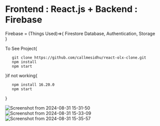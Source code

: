 # Frontend : React.js + Backend : Firebase

 Firebase = (Things Used)=>{
        Firestore Database,
        Authentication,
        Storage      
 }

 To See Project{

       git clone https://github.com/callmesidhu/react-olx-clone.git
       npm install
       npm start

 }if not working{

       npm install 16.20.0
       npm start
 }

![Screenshot from 2024-08-31 15-31-50](https://github.com/user-attachments/assets/c98c2ff7-56a1-4af2-8d9e-b976baac4912)
![Screenshot from 2024-08-31 15-33-09](https://github.com/user-attachments/assets/371ceb08-6bb7-4235-b580-a9df6c66cab2)
![Screenshot from 2024-08-31 15-35-57](https://github.com/user-attachments/assets/8b150658-046e-45a5-b7a5-91fe86cad5f9)
